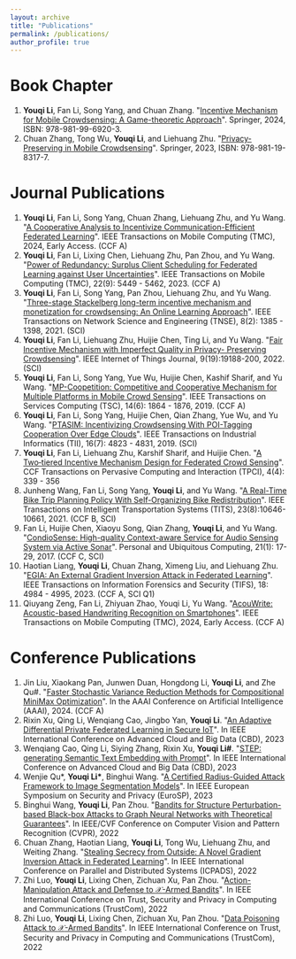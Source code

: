 ```yaml
---
layout: archive
title: "Publications"
permalink: /publications/
author_profile: true
---
```


<!-- {% if author.googlescholar %} -->
<!--   You can also find my articles on <u><a href="{{author.googlescholar}}">my Google Scholar profile</a>.</u> -->
<!-- {% endif %} -->

<!-- {% include base_path %} -->

<!-- {% for post in site.publications reversed %} -->
<!--   {% include archive-single.html %} -->
<!-- {% endfor %} -->

<!-- \* Equal Contribution   \# Corresponding Author
 -->
<!-- In Submission
=====
1. Jiahao Xue, **Zhe Qu\#**, Jie Xu, Yao Liu, and Zhuo Lu. "Bandwidth Allocation for Federated Learning under Wireless Providers with Cost Constraints". \# Corresponding Author -->

Book Chapter
=====
1. **Youqi Li**, Fan Li, Song Yang, and Chuan Zhang. "[Incentive Mechanism for Mobile Crowdsensing: A Game-theoretic Approach](https://link.springer.com/book/10.1007/978-981-99-6921-0)". Springer, 2024, ISBN: 978-981-99-6920-3.
2. Chuan Zhang, Tong Wu, **Youqi Li**, and Liehuang Zhu. "[Privacy-Preserving in Mobile Crowdsensing](https://link.springer.com/book/10.1007/978-981-19-8315-3)". Springer, 2023, ISBN: 978-981-19-8317-7.
<!-- 3. **Youqi Li**, Fan Li, Song Yang, and Chuan Zhang. "Incentive Mechanism for Mobile Crowdsensing: A Game-theoretic Approach". Springer, (In Submission). -->

Journal Publications
=====
1. **Youqi Li**, Fan Li, Song Yang, Chuan Zhang, Liehuang Zhu, and Yu Wang. "[A Cooperative Analysis to Incentivize Communication-Efficient Federated Learning](https://ieeexplore.ieee.org/document/10460191)". IEEE Transactions on Mobile Computing (TMC), 2024, Early Access. (CCF A)
2.  **Youqi Li**, Fan Li, Lixing Chen, Liehuang Zhu, Pan Zhou, and Yu Wang. "[Power of Redundancy: Surplus Client Scheduling for Federated Learning against User Uncertainties](https://ieeexplore.ieee.org/document/9782544)". IEEE Transactions on Mobile Computing (TMC), 22(9): 5449 - 5462, 2023. (CCF A)
3. **Youqi Li**, Fan Li, Song Yang, Pan Zhou, Liehuang Zhu, and Yu Wang. "[Three-stage Stackelberg long-term incentive mechanism and monetization for crowdsensing: An Online Learning Approach](https://ieeexplore.ieee.org/document/9349147)". IEEE Transactions on Network Science and Engineering (TNSE), 8(2): 1385 - 1398, 2021. (SCI)
4. **Youqi Li**, Fan Li, Liehuang Zhu, Huijie Chen, Ting Li, and Yu Wang. "[Fair Incentive Mechanism with Imperfect Quality in Privacy- Preserving Crowdsensing](https://ieeexplore.ieee.org/document/9751205)". IEEE Internet of Things Journal, 9(19):19188-200, 2022. (SCI)
5. **Youqi Li**, Fan Li, Song Yang, Yue Wu, Huijie Chen, Kashif Sharif, and Yu Wang. "[MP-Coopetition: Competitive and Cooperative Mechanism for Multiple Platforms in Mobile Crowd Sensing](https://ieeexplore.ieee.org/document/8716594)". IEEE Transactions on Services Computing (TSC), 14(6): 1864 - 1876, 2019. (CCF A)
6. **Youqi Li**, Fan Li, Song Yang, Huijie Chen, Qian Zhang, Yue Wu, and Yu Wang. "[PTASIM: Incentivizing Crowdsensing With POI-Tagging Cooperation Over Edge Clouds](https://ieeexplore.ieee.org/document/8908698)". IEEE Transactions on Industrial Informatics (TII), 16(7): 4823 - 4831, 2019. (SCI)
7. **Youqi Li**, Fan Li, Liehuang Zhu, Karshif Sharif, and Huijie Chen. "[A Two‑tiered Incentive Mechanism Design for Federated Crowd Sensing](https://link.springer.com/article/10.1007/s42486-022-00111-8)". CCF Transactions on Pervasive Computing and Interaction (TPCI), 4(4): 339 - 356
8. Junheng Wang, Fan Li, Song Yang, **Youqi Li**, and Yu Wang. "[A Real-Time Bike Trip Planning Policy With Self-Organizing Bike Redistribution](https://ieeexplore.ieee.org/document/9507389)". IEEE Transactions on Intelligent Transportation Systems (TITS), 23(8):10646-10661, 2021. (CCF B, SCI)
9. Fan Li, Huijie Chen, Xiaoyu Song, Qian Zhang, **Youqi Li**, and Yu Wang.  "[CondioSense: High-quality Context-aware Service for Audio Sensing System via Active Sonar](https://link.springer.com/article/10.1007/s00779-016-0981-1)". Personal and Ubiquitous Computing, 21(1): 17-29, 2017. (CCF C, SCI)
10. Haotian Liang, **Youqi Li**,  Chuan Zhang, Ximeng Liu,  and Liehuang Zhu. "[EGIA: An External Gradient Inversion Attack in Federated Learning](https://ieeexplore.ieee.org/abstract/document/10209197)". IEEE Transactions on Information Forensics and Security (TIFS), 18: 4984 - 4995, 2023. (CCF A, SCI Q1)
11. Qiuyang Zeng, Fan Li, Zhiyuan Zhao, Youqi Li, Yu Wang. "[AcouWrite: Acoustic-based Handwriting Recognition on Smartphones](https://ieeexplore.ieee.org/abstract/document/10384761)". IEEE Transactions on Mobile Computing (TMC), 2024, Early Access. (CCF A)


Conference Publications
=====
1. Jin Liu, Xiaokang Pan, Junwen Duan, Hongdong Li, **Youqi Li**, and Zhe Qu#. "[Faster Stochastic Variance Reduction Methods for Compositional MiniMax Optimization](https://arxiv.org/pdf/2308.09604.pdf)". In the AAAI Conference on Artificial Intelligence (AAAI), 2024. (CCF A)
2. Rixin Xu, Qing Li, Wenqiang Cao, Jingbo Yan, **Youqi Li**. "[An Adaptive Differential Private Federated Learning in Secure IoT](https://ieeexplore.ieee.org/document/10516486)". In IEEE International Conference on Advanced Cloud and Big Data (CBD), 2023
3. Wenqiang Cao, Qing Li, Siying Zhang, Rixin Xu, **Youqi Li\#**. "[STEP: generating Semantic Text Embedding with Prompt](https://ieeexplore.ieee.org/document/10516563)". In IEEE International Conference on Advanced Cloud and Big Data (CBD), 2023
4. Wenjie Qu\*, **Youqi Li\***, Binghui Wang. "[A Certified Radius-Guided Attack Framework to Image Segmentation Models](https://arxiv.org/abs/2304.02693)". In IEEE European Symposium on Security and Privacy (EuroSP), 2023
5. Binghui Wang, **Youqi Li**, Pan Zhou. "[Bandits for Structure Perturbation-based Black-box Attacks to Graph Neural Networks with Theoretical Guarantees](https://arxiv.org/abs/2205.03546)". In IEEE/CVF Conference on Computer Vision and Pattern Recognition (CVPR), 2022
6. Chuan Zhang, Haotian Liang, **Youqi Li**, Tong Wu, Liehuang Zhu, and Weiting Zhang. "[Stealing Secrecy from Outside: A Novel Gradient Inversion Attack in Federated Learning](https://ieeexplore.ieee.org/abstract/document/10077902)". In IEEE International Conference on Parallel and Distributed Systems (ICPADS), 2022
7. Zhi Luo, **Youqi Li**, Lixing Chen, Zichuan Xu, Pan Zhou. "[Action-Manipulation Attack and Defense to $\mathcal{X}$-Armed Bandits](https://ieeexplore.ieee.org/abstract/document/10063384)". In IEEE International Conference on Trust, Security and Privacy in Computing and Communications (TrustCom), 2022
8. Zhi Luo, **Youqi Li**, Lixing Chen, Zichuan Xu, Pan Zhou. "[Data Poisoning Attack to $\mathcal{X}$-Armed Bandits](https://ieeexplore.ieee.org/document/10063707)". In IEEE International Conference on Trust, Security and Privacy in Computing and Communications (TrustCom), 2022




